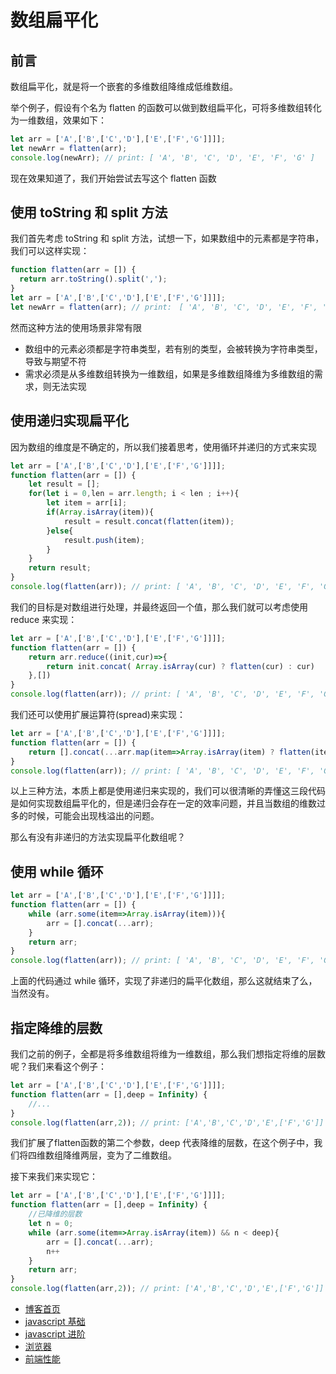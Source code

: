 # 数组扁平化

## 前言

数组扁平化，就是将一个嵌套的多维数组降维成低维数组。

举个例子，假设有个名为 flatten 的函数可以做到数组扁平化，可将多维数组转化为一维数组，效果如下：
```javascript
let arr = ['A',['B',['C','D'],['E',['F','G']]]];
let newArr = flatten(arr);
console.log(newArr); // print: [ 'A', 'B', 'C', 'D', 'E', 'F', 'G' ]
```
现在效果知道了，我们开始尝试去写这个 flatten 函数

## 使用 toString 和 split 方法

我们首先考虑 toString 和 split 方法，试想一下，如果数组中的元素都是字符串，我们可以这样实现：
```javascript
function flatten(arr = []) {
  return arr.toString().split(',');
}
let arr = ['A',['B',['C','D'],['E',['F','G']]]];
let newArr = flatten(arr); // print:　[ 'A', 'B', 'C', 'D', 'E', 'F', 'G' ]
```
然而这种方法的使用场景非常有限     
+ 数组中的元素必须都是字符串类型，若有别的类型，会被转换为字符串类型，导致与期望不符
+ 需求必须是从多维数组转换为一维数组，如果是多维数组降维为多维数组的需求，则无法实现

## 使用递归实现扁平化
因为数组的维度是不确定的，所以我们接着思考，使用循环并递归的方式来实现
```javascript
let arr = ['A',['B',['C','D'],['E',['F','G']]]];
function flatten(arr = []) {
    let result = [];
    for(let i = 0,len = arr.length; i < len ; i++){
    	let item = arr[i];
        if(Array.isArray(item)){
            result = result.concat(flatten(item));
        }else{
            result.push(item);
        }
    }
    return result;
}
console.log(flatten(arr)); // print: [ 'A', 'B', 'C', 'D', 'E', 'F', 'G' ]
```


我们的目标是对数组进行处理，并最终返回一个值，那么我们就可以考虑使用 reduce 来实现：
```javascript
let arr = ['A',['B',['C','D'],['E',['F','G']]]];
function flatten(arr = []) {
    return arr.reduce((init,cur)=>{
        return init.concat( Array.isArray(cur) ? flatten(cur) : cur)
    },[])
}
console.log(flatten(arr)); // print: [ 'A', 'B', 'C', 'D', 'E', 'F', 'G' ]
```

我们还可以使用扩展运算符(spread)来实现：
```javascript
let arr = ['A',['B',['C','D'],['E',['F','G']]]];
function flatten(arr = []) {
    return [].concat(...arr.map(item=>Array.isArray(item) ? flatten(item) : item))
}
console.log(flatten(arr)); // print: [ 'A', 'B', 'C', 'D', 'E', 'F', 'G' ]
```

以上三种方法，本质上都是使用递归来实现的，我们可以很清晰的弄懂这三段代码是如何实现数组扁平化的，但是递归会存在一定的效率问题，并且当数组的维数过多的时候，可能会出现栈溢出的问题。

那么有没有非递归的方法实现扁平化数组呢？

## 使用 while 循环
```javascript
let arr = ['A',['B',['C','D'],['E',['F','G']]]];
function flatten(arr = []) {
    while (arr.some(item=>Array.isArray(item))){
        arr = [].concat(...arr);
    }
    return arr;
}
console.log(flatten(arr)); // print: [ 'A', 'B', 'C', 'D', 'E', 'F', 'G' ]
```

上面的代码通过 while 循环，实现了非递归的扁平化数组，那么这就结束了么，当然没有。


## 指定降维的层数

我们之前的例子，全都是将多维数组将维为一维数组，那么我们想指定将维的层数呢？我们来看这个例子：

```javascript
let arr = ['A',['B',['C','D'],['E',['F','G']]]];
function flatten(arr = [],deep = Infinity) {
    //...
}
console.log(flatten(arr,2)); // print: ['A','B','C','D','E',['F','G']]
```

我们扩展了flatten函数的第二个参数，deep 代表降维的层数，在这个例子中，我们将四维数组降维两层，变为了二维数组。

接下来我们来实现它：
```javascript
let arr = ['A',['B',['C','D'],['E',['F','G']]]];
function flatten(arr = [],deep = Infinity) {
    //已降维的层数
    let n = 0;
    while (arr.some(item=>Array.isArray(item)) && n < deep){
        arr = [].concat(...arr);
        n++
    }
    return arr;
}
console.log(flatten(arr,2)); // print: ['A','B','C','D','E',['F','G']]
```


+ [博客首页](https://github.com/chenqf/blog)
+ [javascript 基础](https://github.com/chenqf/blog/blob/master/articles/javascript基础)
+ [javascript 进阶](https://github.com/chenqf/blog/blob/master/articles/javascript进阶)
+ [浏览器](https://github.com/chenqf/blog/blob/master/articles/浏览器)
+ [前端性能](https://github.com/chenqf/blog/blob/master/articles/前端性能)
